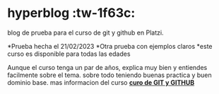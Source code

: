 # hyperblog :tw-1f63c:
blog de prueba para el curso de git y github en Platzi.

*Prueba hecha el 21/02/2023
*Otra prueba con ejemplos claros
*este curso es disponible para todas las edades

Aunque el curso tenga un par de años, explica muy bien y entiendes facilmente sobre el tema. sobre todo teniendo buenas practica y buen dominio base. mas informacion del curso [**curo de GIT y GITHUB**](https://platzi.com/cursos/git-github/)
